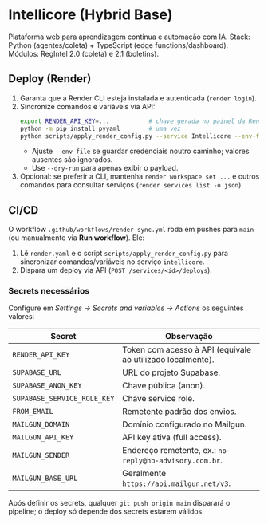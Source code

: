 # Intellicore (Hybrid Base)
Plataforma web para aprendizagem contínua e automação com IA.
Stack: Python (agentes/coleta) + TypeScript (edge functions/dashboard).
Módulos: RegIntel 2.0 (coleta) e 2.1 (boletins).

## Deploy (Render)
1. Garanta que a Render CLI esteja instalada e autenticada (`render login`).
2. Sincronize comandos e variáveis via API:
   ```bash
   export RENDER_API_KEY=...           # chave gerada no painel da Render
   python -m pip install pyyaml        # uma vez
   python scripts/apply_render_config.py --service Intellicore --env-file .env
   ```
   - Ajuste `--env-file` se guardar credenciais noutro caminho; valores ausentes são ignorados.
   - Use `--dry-run` para apenas exibir o payload.
3. Opcional: se preferir a CLI, mantenha `render workspace set ...` e outros comandos para consultar serviços (`render services list -o json`).

## CI/CD
O workflow `.github/workflows/render-sync.yml` roda em pushes para `main` (ou manualmente via **Run workflow**). Ele:

1. Lê `render.yaml` e o script `scripts/apply_render_config.py` para sincronizar comandos/variáveis no serviço `intellicore`.
2. Dispara um deploy via API (`POST /services/<id>/deploys`).

### Secrets necessários
Configure em *Settings → Secrets and variables → Actions* os seguintes valores:

| Secret | Observação |
| ------ | ---------- |
| `RENDER_API_KEY` | Token com acesso à API (equivale ao utilizado localmente). |
| `SUPABASE_URL` | URL do projeto Supabase. |
| `SUPABASE_ANON_KEY` | Chave pública (anon). |
| `SUPABASE_SERVICE_ROLE_KEY` | Chave service role. |
| `FROM_EMAIL` | Remetente padrão dos envios. |
| `MAILGUN_DOMAIN` | Domínio configurado no Mailgun. |
| `MAILGUN_API_KEY` | API key ativa (full access). |
| `MAILGUN_SENDER` | Endereço remetente, ex.: `no-reply@hb-advisory.com.br`. |
| `MAILGUN_BASE_URL` | Geralmente `https://api.mailgun.net/v3`. |

Após definir os secrets, qualquer `git push origin main` disparará o pipeline; o deploy só depende dos secrets estarem válidos.
